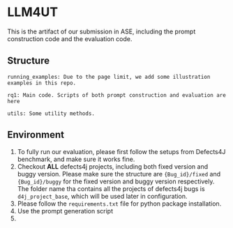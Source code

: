 # LLM4UT

This is the artifact of our submission in ASE, including the prompt construction code and the evaluation code.


## Structure
```
running_examples: Due to the page limit, we add some illustration examples in this repo.

rq1: Main code. Scripts of both prompt construction and evaluation are here

utils: Some utility methods.
```

## Environment

1. To fully run our evaluation, please first follow the setups from Defects4J benchmark, and make sure it works fine.
2. Checkout **ALL** defects4j projects, including both fixed version and buggy version. Please make sure the structure are `{Bug_id}/fixed` and `{Bug_id}/buggy` for the fixed version and buggy version respectively. 
The folder name tha contains all the projects of defects4j bugs is `d4j_project_base`, which will be used later in configuration.
3. Please follow the `requirements.txt` file for python package installation.
4. Use the prompt generation script
5. 






